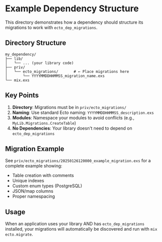 # Example Dependency Structure

This directory demonstrates how a dependency should structure its migrations to work with `ecto_dep_migrations`.

## Directory Structure

```
my_dependency/
├── lib/
│   └── ... (your library code)
├── priv/
│   └── ecto_migrations/       # ← Place migrations here
│       └── YYYYMMDDHHMMSS_migration_name.exs
└── mix.exs
```

## Key Points

1. **Directory**: Migrations must be in `priv/ecto_migrations/`
2. **Naming**: Use standard Ecto naming: `YYYYMMDDHHMMSS_description.exs`
3. **Modules**: Namespace your modules to avoid conflicts (e.g., `MyLib.Migrations.CreateTable`)
4. **No Dependencies**: Your library doesn't need to depend on `ecto_dep_migrations`

## Migration Example

See `priv/ecto_migrations/20250126120000_example_migration.exs` for a complete example showing:

- Table creation with comments
- Unique indexes
- Custom enum types (PostgreSQL)
- JSON/map columns
- Proper namespacing

## Usage

When an application uses your library AND has `ecto_dep_migrations` installed, your migrations will automatically be discovered and run with `mix ecto.migrate`.